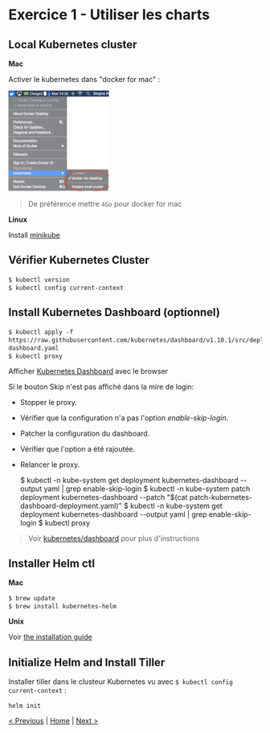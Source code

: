 # Exercice 1 - Utiliser les charts


## Local Kubernetes cluster

**Mac**

Activer le kubernetes dans "docker for mac" :
<p>
<img src="img/kube-for-mac.png" height="200" width="200">
</p>


> De préférence mettre `4Go` pour docker for mac

**Linux**

Install [minikube](https://kubernetes.io/docs/tasks/tools/install-minikube/)

## Vérifier Kubernetes Cluster

	$ kubectl version
	$ kubectl config current-context

## Install Kubernetes Dashboard (optionnel)

	$ kubectl apply -f https://raw.githubusercontent.com/kubernetes/dashboard/v1.10.1/src/deploy/recommended/kubernetes-dashboard.yaml
	$ kubectl proxy

Afficher [Kubernetes Dashboard](http://localhost:8001/api/v1/namespaces/kube-system/services/https:kubernetes-dashboard:/proxy/.) avec le browser

Si le bouton Skip n'est pas affiché dans la mire de login:
* Stopper le proxy.
* Vérifier que la configuration n'a pas l'option *enable-skip-login*.
* Patcher la configuration du dashboard.
* Vérifier que l'option a été rajoutée.
* Relancer le proxy.

    
    $ kubectl -n kube-system get deployment kubernetes-dashboard --output yaml | grep enable-skip-login
    $ kubectl -n kube-system patch deployment kubernetes-dashboard --patch "$(cat patch-kubernetes-dashboard-deployment.yaml)"
    $ kubectl -n kube-system get deployment kubernetes-dashboard --output yaml | grep enable-skip-login
    $ kubectl proxy


> Voir [kubernetes/dashboard](https://github.com/kubernetes/dashboard) pour plus d'instructions

## Installer Helm ctl

**Mac**

	$ brew update
	$ brew install kubernetes-helm

**Unix**

Voir [the installation guide](https://helm.sh/docs/using_helm/#installing-helm)


## Initialize Helm and Install Tiller

Installer tiller dans le clusteur Kubernetes vu avec `$ kubectl config current-context` :

	helm init


[< Previous](ex0-getting-started.md) | [Home](README.md) | [Next >](ex1-using-charts.md)